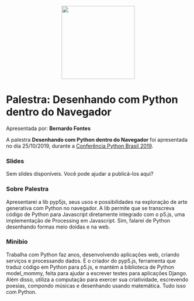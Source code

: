 <p align="center"><img src="../logo_python_brasil_2019-01.svg" width="200"></p>

# Palestra: Desenhando com Python dentro do Navegador
Apresentada por: **Bernardo Fontes**


A palestra **Desenhando com Python dentro do Navegador** foi apresentada no dia 25/10/2019, durante a [Conferência Python Brasil 2019](http://2019.pythonbrasil.org.br).



### Slides

Sem slides disponíveis. Você pode ajudar a publicá-los aqui?



### Sobre Palestra
Apresentarei a lib pyp5js, seus usos e possibilidades na exploração de arte generativa com Python no navegador.  A lib permite que se transcreva código de Python para Javascript diretamente integrado com o p5.js, uma implementação de Processing em Javascript. Sim, falarei de Python desenhando formas meio doidas e na web.



### Minibio
Trabalha com Python faz anos, desenvolvendo aplicações web, criando serviços e processando dados. É o criador do pyp5.js, ferramenta que traduz código em Python para p5.js, e mantém a biblioteca de Python model_mommy, feita para ajudar a escrever testes para aplicações Django. Além disso, utiliza a computação para exercer sua criatividade, escrevendo poesias, compondo músicas e desenhando usando matemática. Tudo isso com Python.


